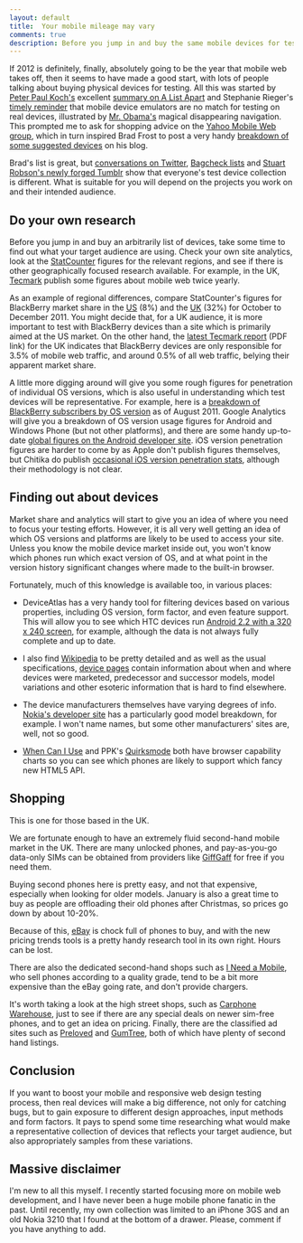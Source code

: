 ```yaml
---
layout: default
title:  Your mobile mileage may vary
comments: true
description: Before you jump in and buy the same mobile devices for testing as everyone else, take some time to do your own research and work out what devices are likely to be representative for your target audience.
---
```


If 2012 is definitely, finally, absolutely going to be the year that mobile web takes off, then it seems to have made a good start, with lots of people talking about buying physical devices for testing. All this was started by [Peter Paul Koch's](http://www.quirksmode.org) excellent [summary on A List Apart](http://www.alistapart.com/articles/smartphone-browser-landscape/) and Stephanie Rieger's [timely reminder](http://stephanierieger.com/a-plea-for-progressive-enhancement/) that mobile device emulators are no match for testing on real devices, illustrated by [Mr. Obama's](http://www.barackobama.com/) magical disappearing navigation. This prompted me to ask for shopping advice on the [Yahoo Mobile Web group](http://tech.groups.yahoo.com/group/mobile-web/message/820), which in turn inspired Brad Frost to post a very handy [breakdown of some suggested devices](http://bradfrostweb.com/blog/mobile/test-on-real-mobile-devices-without-breaking-the-bank/) on his blog. 

Brad's list is great, but [conversations on Twitter](http://storify.com/stephaniehobson/if-you-were-buying-5-devices-to-do-mobile-testing?awesm=sfy.co_U2g&utm_campaign=&utm_medium=sfy.co-twitter&utm_source=t.co&utm_content=storify-pingback%5D), [Bagcheck lists](http://bagcheck.com/blog/22-mobile-device-testing-the-gear) and [Stuart Robson's newly forged Tumblr](http://mytestsuite.tumblr.com/) show that everyone's test device collection is different. What is suitable for you will depend on the projects you work on and their intended audience.

## Do your own research

Before you jump in and buy an arbitrarily list of devices, take some time to find out what your target audience are using. Check your own site analytics, look at the [StatCounter](http://gs.statcounter.com/) figures for the relevant regions, and see if there is other geographically focused research available. For example, in the UK, [Tecmark](http://www.tecmark.co.uk/uk-mobile-stats-2011) publish some figures about mobile web twice yearly.

As an example of regional differences, compare StatCounter's figures for BlackBerry market share in the [US](http://gs.statcounter.com/#mobile_os-US-monthly-201110-201112-bar) (8%) and the [UK](http://gs.statcounter.com/#mobile_os-GB-monthly-201110-201112-bar) (32%) for October to December 2011. You might decide that, for a UK audience, it is more important to test with BlackBerry devices than a site which is primarily aimed at the US market. On the other hand, the [latest Tecmark report](http://www.tecmark.co.uk/wp-content/uploads/2011/08/Mobile-and-UK-Web-Traffic-August-2011.pdf) (PDF link) for the UK indicates that BlackBerry devices are only responsible for 3.5% of mobile web traffic, and around 0.5% of all web traffic, belying their apparent market share.

A little more digging around will give you some rough figures for penetration of individual OS versions, which is also useful in understanding which test devices will be representative. For example, here is a [breakdown of BlackBerry subscribers by OS version](http://us.blackberry.com/developers/choosingtargetos.jsp) as of August 2011. Google Analytics will give you a breakdown of OS version usage figures for Android and Windows Phone (but not other platforms), and there are some handy up-to-date [global figures on the Android developer site](http://developer.android.com/resources/dashboard/platform-versions.html). iOS version penetration figures are harder to come by as Apple don't publish figures themselves, but Chitika do publish [occasional iOS version penetration stats](http://insights.chitika.com/2011/iphone-ipad-users-front-runners-in-ios5-update/), although their methodology is not clear.

## Finding out about devices

Market share and analytics will start to give you an idea of where you need to focus your testing efforts. However, it is all very well getting an idea of which OS versions and platforms are likely to be used to access your site. Unless you know the mobile device market inside out, you won't know which phones run which exact version of OS, and at what point in the version history significant changes where made to the built-in browser.

Fortunately, much of this knowledge is available too, in various places:

* DeviceAtlas has a very handy tool for filtering devices based on various properties, including OS version, form factor, and even feature support. This will allow you to see which HTC devices run [Android 2.2 with a 320 x 240 screen](http://deviceatlas.com/resourcecentre/Explore+DeviceAtlas+Data/Data+Explorer#_/filter/877430/1787644/true/0/877430/877437/2.2/1/19/21/240/0/19/20/320/0), for example, although the data is not always fully complete and up to date.

* I also find [Wikipedia](http://wikipedia.org) to be pretty detailed and as well as the usual specifications, [device pages](http://en.wikipedia.org/wiki/Htc_hero) contain information about when and where devices were marketed, predecessor and successor models, model variations and other esoteric information that is hard to find elsewhere.

* The device manufacturers themselves have varying degrees of info. [Nokia's developer site](http://www.developer.nokia.com/Devices/Device_specifications) has a particularly good model breakdown, for example. I won't name names, but some other manufacturers' sites are, well, not so good.

* [When Can I Use](http://caniuse.com) and PPK's [Quirksmode](http://www.quirksmode.org/) both have browser capability charts so you can see which phones are likely to support which fancy new HTML5 API.

## Shopping

This is one for those based in the UK.

We are fortunate enough to have an extremely fluid second-hand mobile market in the UK. There are many unlocked phones, and pay-as-you-go data-only SIMs can be obtained from providers like [GiffGaff](http://giffgaff.com/) for free if you need them. 

Buying second phones here is pretty easy, and not that expensive, especially when looking for older models. January is also a great time to buy as people are offloading their old phones after Christmas, so prices go down by about 10-20%.

Because of this, [eBay](http://www.ebay.co.uk/) is chock full of phones to buy, and with the new pricing trends tools is a pretty handy research tool in its own right. Hours can be lost.

There are also the dedicated second-hand shops such as [I Need a Mobile](http://www.ineedamobile.com/), who sell phones according to a quality grade, tend to be a bit more expensive than the eBay going rate, and don't provide chargers.

It's worth taking a look at the high street shops, such as [Carphone Warehouse](http://www.carphonewarehouse.com/), just to see if there are any special deals on newer sim-free phones, and to get an idea on pricing. Finally, there are the classified ad sites such as [Preloved](http://www.preloved.co.uk/) and [GumTree](http://www.gumtree.com/), both of which have plenty of second hand listings.

## Conclusion

If you want to boost your mobile and responsive web design testing process, then real devices will make a big difference, not only for catching bugs, but to gain exposure to different design approaches, input methods and form factors. It pays to spend some time researching what would make a representative collection of devices that reflects your target audience, but also appropriately samples from these variations.

## Massive disclaimer

I'm new to all this myself. I recently started focusing more on mobile web development, and I have never been a huge mobile phone fanatic in the past. Until recently, my own collection was limited to an iPhone 3GS and an old Nokia 3210 that I found at the bottom of a drawer. Please, comment if you have anything to add.